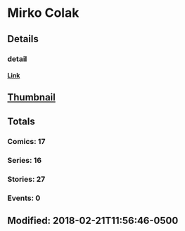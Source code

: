 # Mirko  Colak 
## Details
### detail
#### [Link](http://marvel.com/comics/creators/11345/mirko_colak?utm_campaign=apiRef&utm_source=225578a89fc76f3d20fbffda5d17a88d)
## [Thumbnail](http://i.annihil.us/u/prod/marvel/i/mg/b/40/image_not_available.jpg)
## Totals
### Comics: 17
### Series: 16
### Stories: 27
### Events: 0
## Modified: 2018-02-21T11:56:46-0500